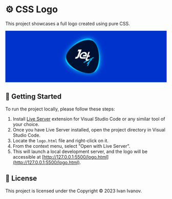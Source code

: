 # ⚙️ CSS Logo

This project showcases a full logo created using pure CSS.

![Logo](./logo.png)

## 🚀 Getting Started

To run the project locally, please follow these steps:

1. Install [Live Server](https://marketplace.visualstudio.com/items?itemName=ritwickdey.LiveServer) extension for Visual Studio Code or any similar tool of your choice.
2. Once you have Live Server installed, open the project directory in Visual Studio Code.
3. Locate the `logo.html` file and right-click on it.
4. From the context menu, select "Open with Live Server".
5. This will launch a local development server, and the logo will be accessible at [http://127.0.0.1:5500/logo.html](http://127.0.0.1:5500/logo.html).

## 📝 License

This project is licensed under the Copyright © 2023 Ivan Ivanov.
